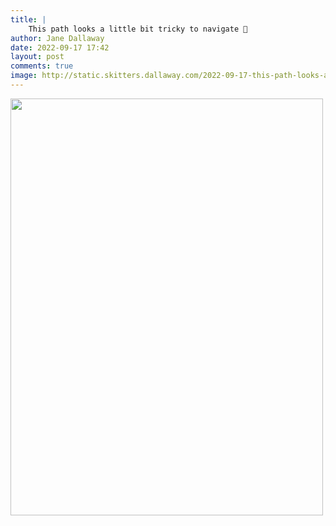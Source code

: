 ```yaml
---
title: |
    This path looks a little bit tricky to navigate 🤔
author: Jane Dallaway
date: 2022-09-17 17:42
layout: post
comments: true
image: http://static.skitters.dallaway.com/2022-09-17-this-path-looks-a-little-bit-tricky-to-navigate-thinking-fullsize-0.jpeg
---
```


<a href="http://static.skitters.dallaway.com/2022-09-17-this-path-looks-a-little-bit-tricky-to-navigate-thinking-fullsize-0.jpeg"><img src="http://static.skitters.dallaway.com/2022-09-17-this-path-looks-a-little-bit-tricky-to-navigate-thinking-thumb-0.jpeg" width="500" height="667"></a>



